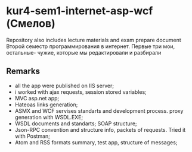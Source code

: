 # kur4-sem1-internet-asp-wcf (Смелов)
Repository also includes lecture materials and exam prepare document
Второй семестр программирования в интернет. Первые три мои, остальные- чужие, которые мы редактировали и разбирали
## Remarks
- all the app were published on IIS server;
- i worked with ajax requests, session stored variables;
- MVC asp.net app;
- Hateoas links generation;
- ASMX and WCF servises standarts and development process. proxy generation with WSDL.EXE;
- WSDL documents and standarts; SOAP structure;
- Json-RPC convention and structure info, packets of requests. Tried it with Postman;
- Atom and RSS formats summary, test app, structure of messages;
